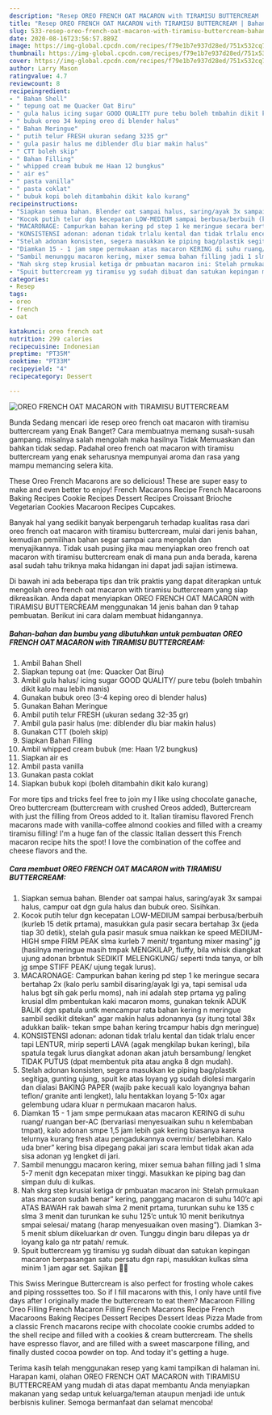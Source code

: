 ```yaml
---
description: "Resep OREO FRENCH OAT MACARON with TIRAMISU BUTTERCREAM | Bahan Membuat OREO FRENCH OAT MACARON with TIRAMISU BUTTERCREAM Yang Enak Dan Mudah"
title: "Resep OREO FRENCH OAT MACARON with TIRAMISU BUTTERCREAM | Bahan Membuat OREO FRENCH OAT MACARON with TIRAMISU BUTTERCREAM Yang Enak Dan Mudah"
slug: 533-resep-oreo-french-oat-macaron-with-tiramisu-buttercream-bahan-membuat-oreo-french-oat-macaron-with-tiramisu-buttercream-yang-enak-dan-mudah
date: 2020-08-16T23:56:57.889Z
image: https://img-global.cpcdn.com/recipes/f79e1b7e937d28ed/751x532cq70/oreo-french-oat-macaron-with-tiramisu-buttercream-foto-resep-utama.jpg
thumbnail: https://img-global.cpcdn.com/recipes/f79e1b7e937d28ed/751x532cq70/oreo-french-oat-macaron-with-tiramisu-buttercream-foto-resep-utama.jpg
cover: https://img-global.cpcdn.com/recipes/f79e1b7e937d28ed/751x532cq70/oreo-french-oat-macaron-with-tiramisu-buttercream-foto-resep-utama.jpg
author: Larry Mason
ratingvalue: 4.7
reviewcount: 8
recipeingredient:
- " Bahan Shell"
- " tepung oat me Quacker Oat Biru"
- " gula halus icing sugar GOOD QUALITY pure tebu boleh tmbahin dikit kalo mau lebih manis"
- " bubuk oreo 34 keping oreo di blender halus"
- " Bahan Meringue"
- " putih telur FRESH ukuran sedang 3235 gr"
- " gula pasir halus me diblender dlu biar makin halus"
- " CTT boleh skip"
- " Bahan Filling"
- " whipped cream bubuk me Haan 12 bungkus"
- " air es"
- " pasta vanilla"
- " pasta coklat"
- " bubuk kopi boleh ditambahin dikit kalo kurang"
recipeinstructions:
- "Siapkan semua bahan. Blender oat sampai halus, saring/ayak 3x sampai halus, campur oat dgn gula halus dan bubuk oreo. Sisihkan."
- "Kocok putih telur dgn kecepatan LOW-MEDIUM sampai berbusa/berbuih (kurleb 15 detik prtama), masukkan gula pasir secara bertahap 3x (jeda tiap 30 detik), stelah gula pasir masuk smua naikkan ke speed MEDIUM-HIGH smpe FIRM PEAK slma kurleb 7 menit/ trgantung mixer masing” jg (hasilnya meringue masih tmpak MENGKILAP, fluffy, bila whisk diangkat ujung adonan brbntuk SEDIKIT MELENGKUNG/ seperti tnda tanya, or blh jg smpe STIFF PEAK/ ujung tegak lurus)."
- "MACARONAGE: Campurkan bahan kering pd step 1 ke meringue secara bertahap 2x (kalo perlu sambil disaring/ayak lgi ya, tapi semisal uda halus bgt sih gak perlu moms), nah ini adalah step prtama yg paling krusial dlm pmbentukan kaki macaron moms, gunakan teknik ADUK BALIK dgn spatula untk mencampur rata bahan kering n meringue sambil sedikit ditekan” agar makin halus adonannya (sy itung total 38x adukkan balik- tekan smpe bahan kering trcampur habis dgn meringue)"
- "KONSISTENSI adonan: adonan tidak trlalu kental dan tidak trlalu encer tapi LENTUR, mirip seperti LAVA (agak mengkilap bukan kering), bila spatula tegak lurus diangkat adonan akan jatuh bersambung/ lengket TIDAK PUTUS (dpat membentuk pita atau angka 8 dgn mudah)."
- "Stelah adonan konsisten, segera masukkan ke piping bag/plastik segitiga, gunting ujung, spuit ke atas loyang yg sudah diolesi margarin dan dialasi BAKING PAPER (wajib pake kecuali kalo loyangnya bahan teflon/ granite anti lengket), lalu hentakkan loyang 5-10x agar gelembung udara kluar n permukaan macaron halus."
- "Diamkan 15 - 1 jam smpe permukaan atas macaron KERING di suhu ruang/ ruangan ber-AC (bervariasi menyesuaikan suhu n kelembaban tmpat), kalo adonan smpe 1,5 jam lebih gak kering biasanya karena telurnya kurang fresh atau pengadukannya overmix/ berlebihan. Kalo uda bner” kering bisa dipegang pakai jari scara lembut tidak akan ada sisa adonan yg lengket di jari."
- "Sambil menunggu macaron kering, mixer semua bahan filling jadi 1 slma 5-7 menit dgn kecepatan mixer tinggi. Masukkan ke piping bag dan simpan dulu di kulkas."
- "Nah skrg step krusial ketiga dr pmbuatan macaron ini: Stelah prmukaan atas macaron sudah benar” kering, panggang macaron di suhu 140’c api ATAS BAWAH rak bawah slma 2 menit prtama, turunkan suhu ke 135 c slma 3 menit dan turunkan ke suhu 125’c untuk 10 menit berikutnya smpai selesai/ matang (harap menyesuaikan oven masing”). Diamkan 3-5 menit sblum dikeluarkan dr oven. Tunggu dingin baru dilepas ya dr loyang kalo ga ntr patah/ remuk."
- "Spuit buttercream yg tiramisu yg sudah dibuat dan satukan kepingan macaron berpasangan satu persatu dgn rapi, masukkan kulkas slma minim 1 jam agar set. Sajikan 🙏🏻"
categories:
- Resep
tags:
- oreo
- french
- oat

katakunci: oreo french oat 
nutrition: 299 calories
recipecuisine: Indonesian
preptime: "PT35M"
cooktime: "PT33M"
recipeyield: "4"
recipecategory: Dessert

---
```



![OREO FRENCH OAT MACARON with TIRAMISU BUTTERCREAM](https://img-global.cpcdn.com/recipes/f79e1b7e937d28ed/751x532cq70/oreo-french-oat-macaron-with-tiramisu-buttercream-foto-resep-utama.jpg)

Bunda Sedang mencari ide resep oreo french oat macaron with tiramisu buttercream yang Enak Banget? Cara membuatnya memang susah-susah gampang. misalnya salah mengolah maka hasilnya Tidak Memuaskan dan bahkan tidak sedap. Padahal oreo french oat macaron with tiramisu buttercream yang enak seharusnya mempunyai aroma dan rasa yang mampu memancing selera kita.

These Oreo French Macarons are so delicious! These are super easy to make and even better to enjoy! French Macarons Recipe French Macaroons Baking Recipes Cookie Recipes Dessert Recipes Croissant Brioche Vegetarian Cookies Macaroon Recipes Cupcakes.

Banyak hal yang sedikit banyak berpengaruh terhadap kualitas rasa dari oreo french oat macaron with tiramisu buttercream, mulai dari jenis bahan, kemudian pemilihan bahan segar sampai cara mengolah dan menyajikannya. Tidak usah pusing jika mau menyiapkan oreo french oat macaron with tiramisu buttercream enak di mana pun anda berada, karena asal sudah tahu triknya maka hidangan ini dapat jadi sajian istimewa.


Di bawah ini ada beberapa tips dan trik praktis yang dapat diterapkan untuk mengolah oreo french oat macaron with tiramisu buttercream yang siap dikreasikan. Anda dapat menyiapkan OREO FRENCH OAT MACARON with TIRAMISU BUTTERCREAM menggunakan 14 jenis bahan dan 9 tahap pembuatan. Berikut ini cara dalam membuat hidangannya.

<!--inarticleads1-->

##### Bahan-bahan dan bumbu yang dibutuhkan untuk pembuatan OREO FRENCH OAT MACARON with TIRAMISU BUTTERCREAM:

1. Ambil  Bahan Shell
1. Siapkan  tepung oat (me: Quacker Oat Biru)
1. Ambil  gula halus/ icing sugar GOOD QUALITY/ pure tebu (boleh tmbahin dikit kalo mau lebih manis)
1. Gunakan  bubuk oreo (3-4 keping oreo di blender halus)
1. Gunakan  Bahan Meringue
1. Ambil  putih telur FRESH (ukuran sedang 32-35 gr)
1. Ambil  gula pasir halus (me: diblender dlu biar makin halus)
1. Gunakan  CTT (boleh skip)
1. Siapkan  Bahan Filling
1. Ambil  whipped cream bubuk (me: Haan 1/2 bungkus)
1. Siapkan  air es
1. Ambil  pasta vanilla
1. Gunakan  pasta coklat
1. Siapkan  bubuk kopi (boleh ditambahin dikit kalo kurang)


For more tips and tricks feel free to join my I like using chocolate ganache, Oreo buttercream (buttercream with crushed Oreos added), Buttercream with just the filling from Oreos added to it. Italian tiramisu flavored French macarons made with vanilla-coffee almond cookies and filled with a creamy tiramisu filling! I&#39;m a huge fan of the classic Italian dessert this French macaron recipe hits the spot! I love the combination of the coffee and cheese flavors and the. 

<!--inarticleads2-->

##### Cara membuat OREO FRENCH OAT MACARON with TIRAMISU BUTTERCREAM:

1. Siapkan semua bahan. Blender oat sampai halus, saring/ayak 3x sampai halus, campur oat dgn gula halus dan bubuk oreo. Sisihkan.
1. Kocok putih telur dgn kecepatan LOW-MEDIUM sampai berbusa/berbuih (kurleb 15 detik prtama), masukkan gula pasir secara bertahap 3x (jeda tiap 30 detik), stelah gula pasir masuk smua naikkan ke speed MEDIUM-HIGH smpe FIRM PEAK slma kurleb 7 menit/ trgantung mixer masing” jg (hasilnya meringue masih tmpak MENGKILAP, fluffy, bila whisk diangkat ujung adonan brbntuk SEDIKIT MELENGKUNG/ seperti tnda tanya, or blh jg smpe STIFF PEAK/ ujung tegak lurus).
1. MACARONAGE: Campurkan bahan kering pd step 1 ke meringue secara bertahap 2x (kalo perlu sambil disaring/ayak lgi ya, tapi semisal uda halus bgt sih gak perlu moms), nah ini adalah step prtama yg paling krusial dlm pmbentukan kaki macaron moms, gunakan teknik ADUK BALIK dgn spatula untk mencampur rata bahan kering n meringue sambil sedikit ditekan” agar makin halus adonannya (sy itung total 38x adukkan balik- tekan smpe bahan kering trcampur habis dgn meringue)
1. KONSISTENSI adonan: adonan tidak trlalu kental dan tidak trlalu encer tapi LENTUR, mirip seperti LAVA (agak mengkilap bukan kering), bila spatula tegak lurus diangkat adonan akan jatuh bersambung/ lengket TIDAK PUTUS (dpat membentuk pita atau angka 8 dgn mudah).
1. Stelah adonan konsisten, segera masukkan ke piping bag/plastik segitiga, gunting ujung, spuit ke atas loyang yg sudah diolesi margarin dan dialasi BAKING PAPER (wajib pake kecuali kalo loyangnya bahan teflon/ granite anti lengket), lalu hentakkan loyang 5-10x agar gelembung udara kluar n permukaan macaron halus.
1. Diamkan 15 - 1 jam smpe permukaan atas macaron KERING di suhu ruang/ ruangan ber-AC (bervariasi menyesuaikan suhu n kelembaban tmpat), kalo adonan smpe 1,5 jam lebih gak kering biasanya karena telurnya kurang fresh atau pengadukannya overmix/ berlebihan. Kalo uda bner” kering bisa dipegang pakai jari scara lembut tidak akan ada sisa adonan yg lengket di jari.
1. Sambil menunggu macaron kering, mixer semua bahan filling jadi 1 slma 5-7 menit dgn kecepatan mixer tinggi. Masukkan ke piping bag dan simpan dulu di kulkas.
1. Nah skrg step krusial ketiga dr pmbuatan macaron ini: Stelah prmukaan atas macaron sudah benar” kering, panggang macaron di suhu 140’c api ATAS BAWAH rak bawah slma 2 menit prtama, turunkan suhu ke 135 c slma 3 menit dan turunkan ke suhu 125’c untuk 10 menit berikutnya smpai selesai/ matang (harap menyesuaikan oven masing”). Diamkan 3-5 menit sblum dikeluarkan dr oven. Tunggu dingin baru dilepas ya dr loyang kalo ga ntr patah/ remuk.
1. Spuit buttercream yg tiramisu yg sudah dibuat dan satukan kepingan macaron berpasangan satu persatu dgn rapi, masukkan kulkas slma minim 1 jam agar set. Sajikan 🙏🏻


This Swiss Meringue Buttercream is also perfect for frosting whole cakes and piping rosssettes too. So if I fill macarons with this, I only have until five days after I originally made the buttercream to eat them? Macaroon Filling Oreo Filling French Macaron Filling French Macarons Recipe French Macaroons Baking Recipes Dessert Recipes Dessert Ideas Pizza Made from a classic French macarons recipe with chocolate cookie crumbs added to the shell recipe and filled with a cookies &amp; cream buttercream. The shells have espresso flavor, and are filled with a sweet mascarpone filling, and finally dusted cocoa powder on top. And today it&#39;s getting a huge. 

Terima kasih telah menggunakan resep yang kami tampilkan di halaman ini. Harapan kami, olahan OREO FRENCH OAT MACARON with TIRAMISU BUTTERCREAM yang mudah di atas dapat membantu Anda menyiapkan makanan yang sedap untuk keluarga/teman ataupun menjadi ide untuk berbisnis kuliner. Semoga bermanfaat dan selamat mencoba!
